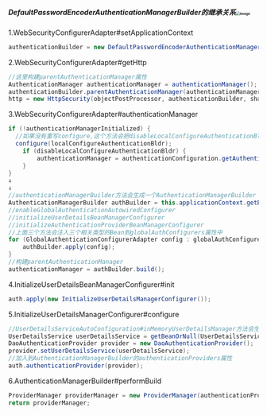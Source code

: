 ##### DefaultPasswordEncoderAuthenticationManagerBuilder的继承关系<img src="https://user-images.githubusercontent.com/4274041/104911048-39517080-59c5-11eb-8a63-ab8715d78fe5.png" alt="image" style="zoom:50%;"/>

1.WebSecurityConfigurerAdapter#setApplicationContext

```java
authenticationBuilder = new DefaultPasswordEncoderAuthenticationManagerBuilder(objectPostProcessor, passwordEncoder);
```

2.WebSecurityConfigurerAdapter#getHttp

```java
//这里构建parentAuthenticationManager属性
AuthenticationManager authenticationManager = authenticationManager(); //3
authenticationBuilder.parentAuthenticationManager(authenticationManager);
http = new HttpSecurity(objectPostProcessor, authenticationBuilder, sharedObjects);
```

3.WebSecurityConfigurerAdapter#authenticationManager

```java
if (!authenticationManagerInitialized) {
  //如果没有重写configure,这个方法会把disableLocalConfigureAuthenticationBldr变为true
  configure(localConfigureAuthenticationBldr);
	if (disableLocalConfigureAuthenticationBldr) {
		authenticationManager = authenticationConfiguration.getAuthenticationManager();
	}
}
↓
↓
//authenticationManagerBuilder方法会生成一个AuthenticationManagerBuilder
AuthenticationManagerBuilder authBuilder = this.applicationContext.getBean(AuthenticationManagerBuilder.class);
//enableGlobalAuthenticationAutowiredConfigurer
//initializeUserDetailsBeanManagerConfigurer
//initializeAuthenticationProviderBeanManagerConfigurer
//上面三个方法会注入三个相关类型的Bean到globalAuthConfigurers属性中
for (GlobalAuthenticationConfigurerAdapter config : globalAuthConfigurers) {
	authBuilder.apply(config);
}
//构建parentAuthenticationManager
authenticationManager = authBuilder.build();
```

4.InitializeUserDetailsBeanManagerConfigurer#init

```java
auth.apply(new InitializeUserDetailsManagerConfigurer());
```

5.InitializeUserDetailsManagerConfigurer#configure

```java
//UserDetailsServiceAutoConfiguration#inMemoryUserDetailsManager方法会生成一个UserDetailsService
UserDetailsService userDetailsService = getBeanOrNull(UserDetailsService.class);
DaoAuthenticationProvider provider = new DaoAuthenticationProvider();
provider.setUserDetailsService(userDetailsService);
//加入到AuthenticationManagerBuilder的authenticationProviders属性
auth.authenticationProvider(provider);
```

6.AuthenticationManagerBuilder#performBuild

```java
ProviderManager providerManager = new ProviderManager(authenticationProviders, parentAuthenticationManager);
return providerManager;
```